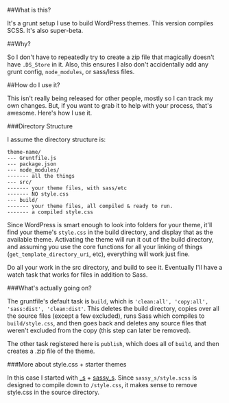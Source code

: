 ##What is this?

It's a grunt setup I use to build WordPress themes. This version compiles SCSS. It's also super-beta.

##Why?

So I don't have to repeatedly try to create a zip file that magically doesn't have `.DS_Store` in it. Also, this ensures I also don't accidentally add any grunt config, `node_modules`, or sass/less files.

##How do I use it?

This isn't really being released for other people, mostly so I can track my own changes. But, if you want to grab it to help with your process, that's awesome. Here's how I use it.

###Directory Structure

I assume the directory structure is:

	theme-name/
	--- Gruntfile.js
	--- package.json
	--- node_modules/
	------- all the things
	--- src/
	------- your theme files, with sass/etc
	------- NO style.css
	--- build/
	------- your theme files, all compiled & ready to run.
	------- a compiled style.css

Since WordPress is smart enough to look into folders for your theme, it'll find your theme's `style.css` in the build directory, and display that as the available theme. Activating the theme will run it out of the build directory, and assuming you use the core functions for all your linking of things (`get_template_directory_uri`, etc), everything will work just fine.

Do all your work in the src directory, and build to see it. Eventually I'll have a watch task that works for files in addition to Sass.

###What's actually going on?

The gruntfile's default task is `build`, which is `'clean:all', 'copy:all', 'sass:dist', 'clean:dist'`. This deletes the build directory, copies over all the source files (except a few excluded), runs Sass which compiles to `build/style.css`, and then goes back and deletes any source files that weren't excluded from the copy (this step can later be removed).

The other task registered here is `publish`, which does all of `build`, and then creates a .zip file of the theme. 

###More about style.css + starter themes

In this case I started with [_s](https://github.com/Automattic/_s/) + [sassy_s](https://github.com/sabreuse/sassy_s). Since `sassy_s/style.scss` is designed to compile down to `/style.css`, it makes sense to remove style.css in the source directory.
